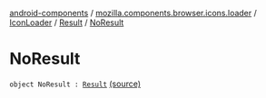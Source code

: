 [android-components](../../../index.md) / [mozilla.components.browser.icons.loader](../../index.md) / [IconLoader](../index.md) / [Result](index.md) / [NoResult](./-no-result.md)

# NoResult

`object NoResult : `[`Result`](index.md) [(source)](https://github.com/mozilla-mobile/android-components/blob/master/components/browser/icons/src/main/java/mozilla/components/browser/icons/loader/IconLoader.kt#L21)